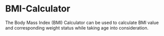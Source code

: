 # BMI-Calculator
The Body Mass Index (BMI) Calculator can be used to calculate BMI value and corresponding weight status while taking age into consideration.
